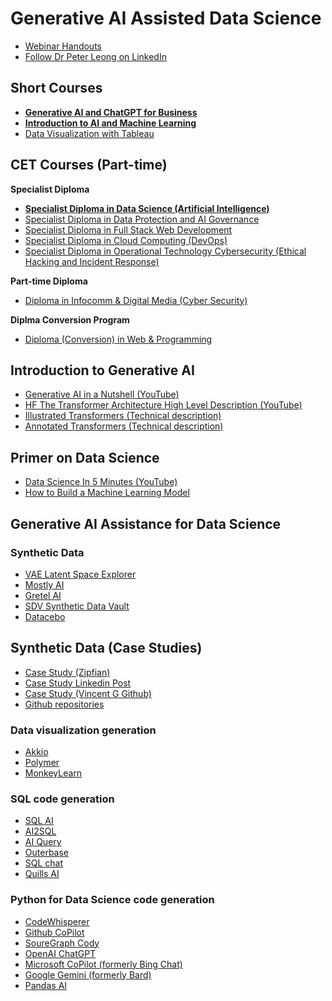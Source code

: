# Generative AI Assisted Data Science
* [Webinar Handouts](tbdgadshandouts1.pdf)
* [Follow Dr Peter Leong on LinkedIn](https://www.linkedin.com/in/peterleong)

## Short Courses
* [**Generative AI and ChatGPT for Business**](https://www.sp.edu.sg/pace/courses/all-courses/course-details/generative-artificial-intelligence-ai-and-chat-generative-pre-training-transformer-chatgpt-for-business)
* [**Introduction to AI and Machine Learning**](https://www.sp.edu.sg/pace/courses/all-courses/course-details/introduction-to-ai-and-machine-learning)
* [Data Visualization with Tableau](https://www.sp.edu.sg/pace/courses/all-courses/course-details/data-visualization-with-tableau)

## CET Courses (Part-time)
**Specialist Diploma**
* [**Specialist Diploma in Data Science (Artificial Intelligence)**](https://www.sp.edu.sg/pace/courses/all-courses/course-details/specialist-diploma-in-data-science-(artificial-intelligence))
* [Specialist Diploma in Data Protection and AI Governance](https://www.sp.edu.sg/pace/courses/all-courses/course-details/specialist-diploma-in-data-protection-ai-governance)
* [Specialist Diploma in Full Stack Web Development](https://www.sp.edu.sg/pace/courses/all-courses/course-details/specialist-diploma-in-full-stack-web-development)
* [Specialist Diploma in Cloud Computing (DevOps)](https://www.sp.edu.sg/pace/courses/all-courses/course-details/specialist-diploma-in-cloud-computing-(devops))
* [Specialist Diploma in Operational Technology Cybersecurity (Ethical Hacking and Incident Response)](https://www.sp.edu.sg/pace/courses/all-courses/course-details/specialist-diploma-in-operational-technology-cybersecurity-(ethical-hacking-and-incident-response))
  
**Part-time Diploma**
* [Diploma in Infocomm & Digital Media (Cyber Security)](https://www.sp.edu.sg/pace/courses/all-courses/course-details/diploma-in-infocomm-digital-media-(cyber-security))
  
**Diplma Conversion Program**
* [Diploma (Conversion) in Web & Programming](https://www.sp.edu.sg/pace/courses/all-courses/course-details/diploma-(conversion)-in-web-and-programming)

## Introduction to Generative AI
* [Generative AI in a Nutshell (YouTube)](https://www.youtube.com/watch?v=2IK3DFHRFfw)
* [HF The Transformer Architecture High Level Description (YouTube)](https://www.youtube.com/watch?v=H39Z_720T5s&t=19s)
* [Illustrated Transformers (Technical description)](https://jalammar.github.io/illustrated-transformer/)
* [Annotated Transformers (Technical description)](https://nlp.seas.harvard.edu/annotated-transformer/)
  
  
## Primer on Data Science
* [Data Science In 5 Minutes (YouTube)](https://youtu.be/X3paOmcrTjQ?si=uOK2DeMR0SpQ1Jh9)
* [How to Build a Machine Learning Model](https://towardsdatascience.com/how-to-build-a-machine-learning-model-439ab8fb3fb1)
  
  
## Generative AI Assistance for Data Science
### Synthetic Data
* [VAE Latent Space Explorer](https://taylordenouden.com/VAE-Latent-Space-Explorer/)
* [Mostly AI](https://mostly.ai/)
* [Gretel AI](https://gretel.ai/)
* [SDV Synthetic Data Vault](https://sdv.dev/)
* [Datacebo](https://datacebo.com/)
## Synthetic Data (Case Studies)
* [Case Study (Zipfian)](https://www.zipfianacademy.com/synthetic-data/)
* [Case Study Linkedin Post](https://www.linkedin.com/pulse/future-data-how-synthetic-revolutionizing-industry-rick-spair--l4eje/?trk=article-ssr-frontend-pulse_more-articles_related-content-card)
* [Case Study (Vincent G Github)](https://github.com/VincentGranville/Main)
* [Github repositories](https://github.com/topics/synthetic-data)

  
### Data visualization generation
* [Akkio](https://www.akkio.com/)
* [Polymer](https://www.polymersearch.com/)
* [MonkeyLearn](https://monkeylearn.com/)

  
### SQL code generation
* [SQL AI](https://www.sqlai.ai/)
* [AI2SQL](https://www.ai2sql.io/)
* [AI Query](https://aiquery.co/)
* [Outerbase](https://www.outerbase.com/)
* [SQL chat](https://www.sqlchat.ai/)
* [Quills AI](https://www.quills.ai/)
  
  
### Python for Data Science code generation
* [CodeWhisperer](https://aws.amazon.com/codewhisperer/)
* [Github CoPilot](https://github.com/features/copilot)
* [SoureGraph Cody](https://sourcegraph.com/cody)
* [OpenAI ChatGPT](https://chat.openai.com/)
* [Microsoft CoPilot (formerly Bing Chat)](https://copilot.microsoft.com/)
* [Google Gemini (formerly Bard)](https://gemini.google.com/app)
* [Pandas AI](https://docs.pandas-ai.com/en/latest/)
  
  


